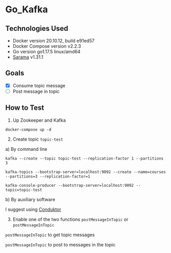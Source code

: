 # Go_Kafka

## Technologies Used

- Docker version 20.10.12, build e91ed57
- Docker Compose version v2.2.3
- Go version go1.17.5 linux/amd64
- [Sarama]("https://github.com/Shopify/sarama") v1.31.1

## Goals
- [X] Consume topic message
- [ ] Post message in topic

## How to Test
1. Up Zookeeper and Kafka
```
docker-compose up -d
```

2. Create topic `topic-test`

a\) By command line
```
kafka --create --topic topic-test --replication-factor 1 --partitions 3

kafka-topics --bootstrap-server=localhost:9092 --create --name=courses --partitions=3 --replication-factor=1

kafka-console-producer --bootstrap-server=localhost:9092 --topic=topic-test

```

b\) By auxiliary software

I suggest using [Conduktor](https://www.conduktor.io/download)

3. Enable one of the two functions `postMessageInTopic` or `postMessageInTopic`

`postMessageInTopic` to get topic messages

`postMessageInTopic` to post to messages in the topic